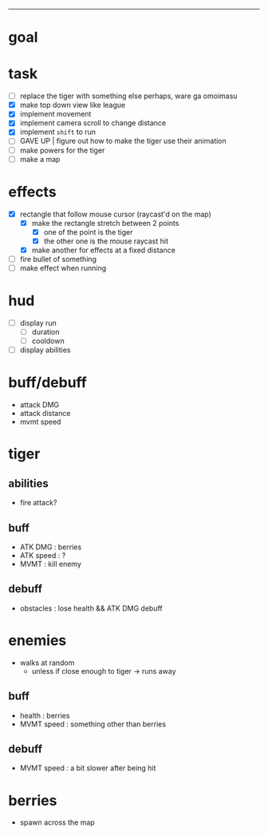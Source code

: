 

---


# goal



# task
- [ ] replace the tiger with something else perhaps, ware ga omoimasu
- [x] make top down view like league
- [x] implement movement
- [x] implement camera scroll to change distance
- [x] implement `shift` to run
- [ ] GAVE UP | figure out how to make the tiger use their animation
- [ ] make powers for the tiger
- [ ] make a map

# effects
- [x] rectangle that follow mouse cursor (raycast'd on the map)
    - [x] make the rectangle stretch between 2 points
        - [x] one of the point is the tiger
        - [x] the other one is the mouse raycast hit
    - [x] make another for effects at a fixed distance
- [ ] fire bullet of something
- [ ] make effect when running

# hud
- [ ] display run
    - [ ] duration
    - [ ] cooldown
- [ ] display abilities

# buff/debuff
- attack DMG
- attack distance
- mvmt speed

# tiger
## abilities
- fire attack?
## buff
- ATK DMG : berries
- ATK speed : ?
- MVMT : kill enemy
## debuff
- obstacles : lose health && ATK DMG debuff

# enemies
- walks at random
    - unless if close enough to tiger -> runs away
## buff
- health : berries
- MVMT speed : something other than berries
## debuff
- MVMT speed : a bit slower after being hit


# berries
- spawn across the map
